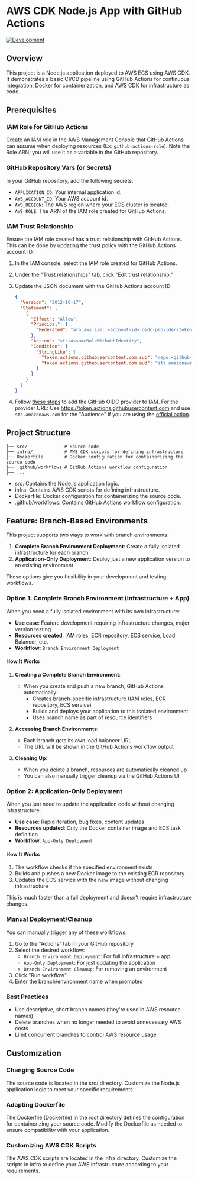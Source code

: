 # AWS CDK Node.js App with GitHub Actions

[![Development](https://github.com/victor-langlois/demo-cdk-ecs-github_actions/actions/workflows/dev.yaml/badge.svg?branch=main)](https://github.com/victor-langlois/demo-cdk-ecs-github_actions/actions/workflows/dev.yaml)

## Overview

This project is a Node.js application deployed to AWS ECS using AWS CDK. It demonstrates a basic CI/CD pipeline using GitHub Actions for continuous integration, Docker for containerization, and AWS CDK for infrastructure as code.

## Prerequisites

### IAM Role for GitHub Actions

Create an IAM role in the AWS Management Console that GitHub Actions can assume when deploying resources (Ex: `github-actions-role`).
Note the Role ARN; you will use it as a variable in the GitHub repository.

### GitHub Repository Vars (or Secrets)

In your GitHub repository, add the following secrets:

- `APPLICATION_ID`: Your internal application id.
- `AWS_ACCOUNT_ID`: Your AWS account id.
- `AWS_REGION`: The AWS region where your ECS cluster is located.
- `AWS_ROLE`: The ARN of the IAM role created for GitHub Actions.

### IAM Trust Relationship

Ensure the IAM role created has a trust relationship with GitHub Actions. This can be done by updating the trust policy with the GitHub Actions account ID.

1. In the IAM console, select the IAM role created for GitHub Actions.

2. Under the "Trust relationships" tab, click "Edit trust relationship."

3. Update the JSON document with the GitHub Actions account ID:

   ```json
   {
     "Version": "2012-10-17",
     "Statement": [
       {
         "Effect": "Allow",
         "Principal": {
           "Federated": "arn:aws:iam::<account-id>:oidc-provider/token.actions.githubusercontent.com"
         },
         "Action": "sts:AssumeRoleWithWebIdentity",
         "Condition": {
           "StringLike": {
             "token.actions.githubusercontent.com:sub": "repo:<github-username>/<github-repo>:*",
             "token.actions.githubusercontent.com:aud": "sts.amazonaws.com"
           }
         }
       }
     ]
   }
   ```

4. Follow [these steps](https://docs.aws.amazon.com/IAM/latest/UserGuide/id_roles_providers_create_oidc.html) to add the GitHub OIDC provider to IAM. For the provider URL: Use https://token.actions.githubusercontent.com and use `sts.amazonaws.com` for the "Audience" if you are using the [official action](https://github.com/aws-actions/configure-aws-credentials).

## Project Structure

```
├── src/              # Source code
├── infra/            # AWS CDK scripts for defining infrastructure
├── Dockerfile        # Docker configuration for containerizing the source code
├── .github/workflows # GitHub Actions workflow configuration
├── ...
```

- src: Contains the Node.js application logic.
- infra: Contains AWS CDK scripts for defining infrastructure.
- Dockerfile: Docker configuration for containerizing the source code.
- .github/workflows: Contains GitHub Actions workflow configuration.

## Feature: Branch-Based Environments

This project supports two ways to work with branch environments:

1. **Complete Branch Environment Deployment**: Create a fully isolated infrastructure for each branch
2. **Application-Only Deployment**: Deploy just a new application version to an existing environment 

These options give you flexibility in your development and testing workflows.

### Option 1: Complete Branch Environment (Infrastructure + App)

When you need a fully isolated environment with its own infrastructure:

- **Use case**: Feature development requiring infrastructure changes, major version testing
- **Resources created**: IAM roles, ECR repository, ECS service, Load Balancer, etc.
- **Workflow**: `Branch Environment Deployment`

#### How It Works

1. **Creating a Complete Branch Environment**:
   - When you create and push a new branch, GitHub Actions automatically:
     - Creates branch-specific infrastructure (IAM roles, ECR repository, ECS service)
     - Builds and deploys your application to this isolated environment
     - Uses branch name as part of resource identifiers

2. **Accessing Branch Environments**:
   - Each branch gets its own load balancer URL
   - The URL will be shown in the GitHub Actions workflow output

3. **Cleaning Up**:
   - When you delete a branch, resources are automatically cleaned up
   - You can also manually trigger cleanup via the GitHub Actions UI

### Option 2: Application-Only Deployment

When you just need to update the application code without changing infrastructure:

- **Use case**: Rapid iteration, bug fixes, content updates
- **Resources updated**: Only the Docker container image and ECS task definition
- **Workflow**: `App-Only Deployment`

#### How It Works

1. The workflow checks if the specified environment exists
2. Builds and pushes a new Docker image to the existing ECR repository
3. Updates the ECS service with the new image without changing infrastructure

This is much faster than a full deployment and doesn't require infrastructure changes.

### Manual Deployment/Cleanup

You can manually trigger any of these workflows:

1. Go to the "Actions" tab in your GitHub repository
2. Select the desired workflow:
   - `Branch Environment Deployment`: For full infrastructure + app
   - `App-Only Deployment`: For just updating the application
   - `Branch Environment Cleanup`: For removing an environment
3. Click "Run workflow"
4. Enter the branch/environment name when prompted

### Best Practices

- Use descriptive, short branch names (they're used in AWS resource names)
- Delete branches when no longer needed to avoid unnecessary AWS costs
- Limit concurrent branches to control AWS resource usage

## Customization

### Changing Source Code

The source code is located in the src/ directory. Customize the Node.js application logic to meet your specific requirements.

### Adapting Dockerfile

The Dockerfile (Dockerfile) in the root directory defines the configuration for containerizing your source code. Modify the Dockerfile as needed to ensure compatibility with your application.

### Customizing AWS CDK Scripts

The AWS CDK scripts are located in the infra directory. Customize the scripts in infra to define your AWS infrastructure according to your requirements.
